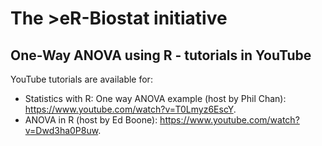 # The >eR-Biostat initiative
## One-Way ANOVA using R - tutorials in YouTube

YouTube tutorials are available for:

* Statistics with R: One way ANOVA example (host by Phil Chan): https://www.youtube.com/watch?v=T0Lmyz6EscY.
* ANOVA in R  (host by Ed Boone): https://www.youtube.com/watch?v=Dwd3ha0P8uw. 
